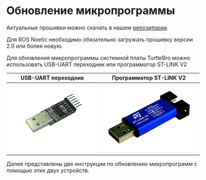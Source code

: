 # Обновление микропрограммы

Актуальные прошивки можно скачать в нашем [репозитории](https://disk.yandex.ru/d/gM1y9xevvXmVNQ).&#x20;

Для ROS Noetic необходимо обязательно загружать прошивку версии 2.0 или более новую.

Для обновления микропрограммы системной платы TurtleBro можно использовать USB-UART переходник или программатор ST-LINK V2

|               USB-UART переходник              |             Программатор ST-LINK V2            |
| :--------------------------------------------: | :--------------------------------------------: |
| ![](<../../.gitbook/assets/image (2) (1).png>) | ![](<../../.gitbook/assets/image (3) (1).png>) |

Далее представлены две инструкции по обновлению микропрограмм с помощью этих двух устройств.
